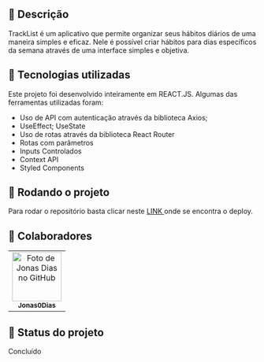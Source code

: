 
## :memo: Descrição
TrackList é um aplicativo que permite organizar seus hábitos diários de uma maneira simples e eficaz. Nele é possível criar hábitos para dias específicos da semana através de uma interface simples e objetiva. 

## :wrench: Tecnologias utilizadas
Este projeto foi desenvolvido inteiramente em REACT.JS. Algumas das ferramentas utilizadas foram:

* Uso de API com autenticação através da biblioteca Axios;
* UseEffect; UseState
* Uso de rotas através da biblioteca React Router
* Rotas com parâmetros
* Inputs Controlados
* Context API
* Styled Components


## :rocket: Rodando o projeto
Para rodar o repositório basta clicar neste <a href="https://projeto11-tracklist.vercel.app/"> LINK </a> onde se encontra o deploy.


## :handshake: Colaboradores
<table>
  <tr>
    <td align="center">
      <a href="https://github.com/Jonas0Dias">
        <img src='https://avatars.githubusercontent.com/u/115515669?s=400&u=363675950512693d721429c523016107f76504e9&v=4' width="100px;" alt="Foto de Jonas Dias no GitHub"/><br>
        <sub>
          <b>Jonas0Dias</b>
        </sub>
      </a>
    </td>
  </tr>
</table>

## :dart: Status do projeto
Concluído
